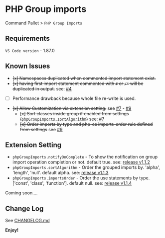 # PHP Group imports

Command Pallet > `PHP Group Imports`

## Requirements

`VS Code version` - 1.87.0

## Known Issues

- ~~[x] Namespaces duplicated when commented import statement exist.~~
- ~~[x] having first import statement commented with `#` or `/*` will be duplicated in output.~~ see: [#4](https://github.com/mrazinshaikh/php-group-imports-extension/issues/4)
- [ ] Performance drawback because whole file re-write is used.
- ~~[x] Allow Customization via extension setting.~~ see [#7](https://github.com/mrazinshaikh/php-group-imports-extension/issues/7) - [#9](https://github.com/mrazinshaikh/php-group-imports-extension/issues/9)
    - ~~[x] Sort classes inside group if enabled from settings (`phpGroupImports.sortAlgorithm`)~~ see: [#7](https://github.com/mrazinshaikh/php-group-imports-extension/issues/7)
    - ~~[x] Order imports by type and php-cs imports-order rule defined from settings~~ see [#9](https://github.com/mrazinshaikh/php-group-imports-extension/issues/9)


## Extension Setting

- `phpGroupImports.notifyOnComplete` - To show the notification on group import operation completion or not. default true. see: [release v1.1.2](CHANGELOG.md#112)
- `phpGroupImports.sortAlgorithm` - Order the grouped imports by. 'alpha', 'length', 'null'. default alpha. see: [release v1.1.3](CHANGELOG.md#113)
- `phpGroupImports.importsOrder` - Order the use statements by type. ['const', 'class', 'function']. default null. see: [release v1.1.4](CHANGELOG.md#114)

Coming soon....

## Change Log
 See [CHANGELOG.md](CHANGELOG.md)

**Enjoy!**
